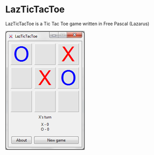 # LazTicTacToe
LazTicTacToe is a Tic Tac Toe game written in Free Pascal (Lazarus)

![Screenshot](screenshot.png)
